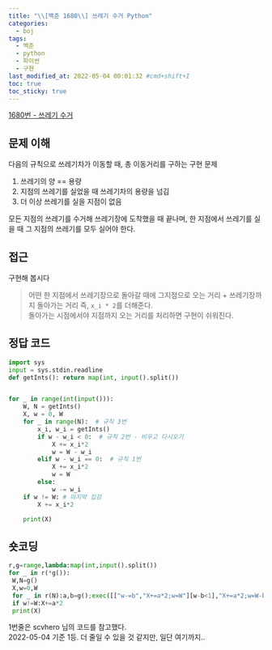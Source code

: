 ```yaml
---
title: "\\[백준 1680\\] 쓰레기 수거 Python"
categories:
  - boj
tags:
  - 백준
  - python
  - 파이썬
  - 구현
last_modified_at: 2022-05-04 00:01:32 #cmd+shift+I
toc: true
toc_sticky: true
---
```


[1680번 - 쓰레기 수거](https://www.acmicpc.net/problem/1680)

## 문제 이해

다음의 규칙으로 쓰레기차가 이동할 때, 총 이동거리를 구하는 구현 문제

1. 쓰레기의 양 == 용량
2. 지점의 쓰레기를 실었을 때 쓰레기차의 용량을 넘김
3. 더 이상 쓰레기를 실을 지점이 없음

모든 지점의 쓰레기를 수거해 쓰레기장에 도착했을 때 끝나며, 한 지점에서 쓰레기를 실을 때 그 지점의 쓰레기를 모두 실어야 한다.

## 접근

구현해 봅시다

> 어떤 한 지점에서 쓰레기장으로 돌아갈 때에 그지점으로 오는 거리 + 쓰레기장까지 돌아가는 거리 즉, `x_i * 2`를 더해준다. \
> 돌아가는 시점에서야 지점까지 오는 거리를 처리하면 구현이 쉬워진다.

## 정답 코드

```python
import sys
input = sys.stdin.readline
def getInts(): return map(int, input().split())


for _ in range(int(input())):
    W, N = getInts()
    X, w = 0, W
    for _ in range(N):  # 규칙 3번
        x_i, w_i = getInts()
        if w - w_i < 0:  # 규칙 2번 - 비우고 다시오기
            X += x_i*2
            w = W - w_i
        elif w - w_i == 0:  # 규칙 1번
            X += x_i*2
            w = W
        else:
            w -= w_i
    if w != W: # 마지막 집감
        X += x_i*2

    print(X)

```

## 숏코딩

```python
r,g=range,lambda:map(int,input().split())
for _ in r(*g()):
 W,N=g()
 X,w=0,W
 for _ in r(N):a,b=g();exec([["w-=b","X+=a*2;w=W"][w-b<1],"X+=a*2;w=W-b"][w-b<0])
 if w!=W:X+=a*2
 print(X)
```

1번줄은 scvhero 님의 코드를 참고했다. \
2022-05-04 기준 1등. 더 줄일 수 있을 것 같지만, 일단 여기까지..
